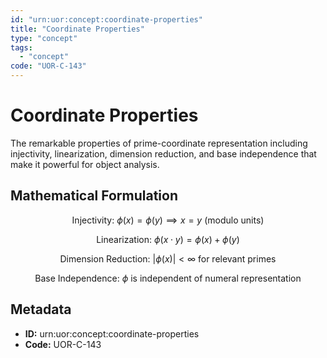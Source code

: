```yaml
---
id: "urn:uor:concept:coordinate-properties"
title: "Coordinate Properties"
type: "concept"
tags:
  - "concept"
code: "UOR-C-143"
---
```


# Coordinate Properties

The remarkable properties of prime-coordinate representation including injectivity, linearization, dimension reduction, and base independence that make it powerful for object analysis.

## Mathematical Formulation

$$
\text{Injectivity: } \phi(x) = \phi(y) \implies x = y \text{ (modulo units)}
$$

$$
\text{Linearization: } \phi(x \cdot y) = \phi(x) + \phi(y)
$$

$$
\text{Dimension Reduction: } |\phi(x)| < \infty \text{ for relevant primes}
$$

$$
\text{Base Independence: } \phi \text{ is independent of numeral representation}
$$

## Metadata

- **ID:** urn:uor:concept:coordinate-properties
- **Code:** UOR-C-143
